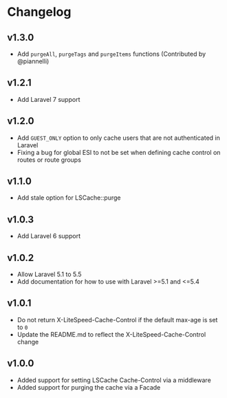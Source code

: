 # Changelog

## v1.3.0
- Add `purgeAll`, `purgeTags` and `purgeItems` functions (Contributed by @piannelli)

## v1.2.1
- Add Laravel 7 support

## v1.2.0
- Add `GUEST_ONLY` option to only cache users that are not authenticated in Laravel
- Fixing a bug for global ESI to not be set when defining cache control on routes or route groups

## v1.1.0
- Add stale option for LSCache::purge

## v1.0.3
- Add Laravel 6 support

## v1.0.2
- Allow Laravel 5.1 to 5.5
- Add documentation for how to use with Laravel >=5.1 and <=5.4

## v1.0.1
- Do not return X-LiteSpeed-Cache-Control if the default max-age is set to `0`
- Update the README.md to reflect the X-LiteSpeed-Cache-Control change

## v1.0.0
- Added support for setting LSCache Cache-Control via a middleware
- Added support for purging the cache via a Facade
